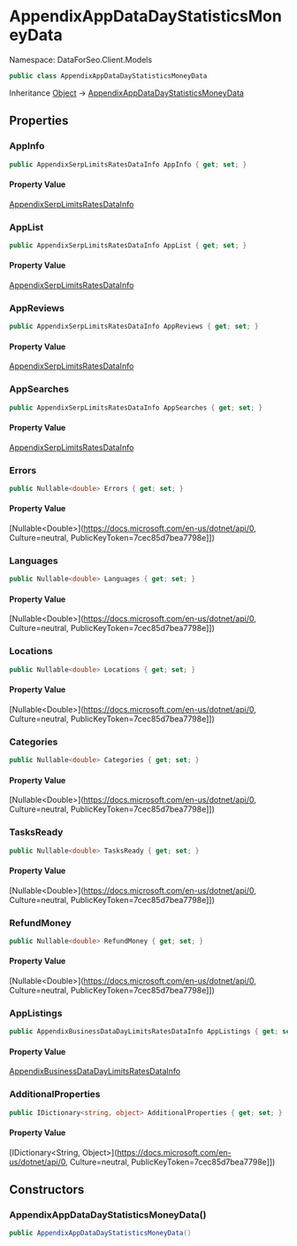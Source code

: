 # AppendixAppDataDayStatisticsMoneyData

Namespace: DataForSeo.Client.Models

```csharp
public class AppendixAppDataDayStatisticsMoneyData
```

Inheritance [Object](https://docs.microsoft.com/en-us/dotnet/api/Object) → [AppendixAppDataDayStatisticsMoneyData](./AppendixAppDataDayStatisticsMoneyData.md)

## Properties

### **AppInfo**

```csharp
public AppendixSerpLimitsRatesDataInfo AppInfo { get; set; }
```

#### Property Value

[AppendixSerpLimitsRatesDataInfo](./AppendixSerpLimitsRatesDataInfo.md)<br>

### **AppList**

```csharp
public AppendixSerpLimitsRatesDataInfo AppList { get; set; }
```

#### Property Value

[AppendixSerpLimitsRatesDataInfo](./AppendixSerpLimitsRatesDataInfo.md)<br>

### **AppReviews**

```csharp
public AppendixSerpLimitsRatesDataInfo AppReviews { get; set; }
```

#### Property Value

[AppendixSerpLimitsRatesDataInfo](./AppendixSerpLimitsRatesDataInfo.md)<br>

### **AppSearches**

```csharp
public AppendixSerpLimitsRatesDataInfo AppSearches { get; set; }
```

#### Property Value

[AppendixSerpLimitsRatesDataInfo](./AppendixSerpLimitsRatesDataInfo.md)<br>

### **Errors**

```csharp
public Nullable<double> Errors { get; set; }
```

#### Property Value

[Nullable&lt;Double&gt;](https://docs.microsoft.com/en-us/dotnet/api/0, Culture=neutral, PublicKeyToken=7cec85d7bea7798e]])<br>

### **Languages**

```csharp
public Nullable<double> Languages { get; set; }
```

#### Property Value

[Nullable&lt;Double&gt;](https://docs.microsoft.com/en-us/dotnet/api/0, Culture=neutral, PublicKeyToken=7cec85d7bea7798e]])<br>

### **Locations**

```csharp
public Nullable<double> Locations { get; set; }
```

#### Property Value

[Nullable&lt;Double&gt;](https://docs.microsoft.com/en-us/dotnet/api/0, Culture=neutral, PublicKeyToken=7cec85d7bea7798e]])<br>

### **Categories**

```csharp
public Nullable<double> Categories { get; set; }
```

#### Property Value

[Nullable&lt;Double&gt;](https://docs.microsoft.com/en-us/dotnet/api/0, Culture=neutral, PublicKeyToken=7cec85d7bea7798e]])<br>

### **TasksReady**

```csharp
public Nullable<double> TasksReady { get; set; }
```

#### Property Value

[Nullable&lt;Double&gt;](https://docs.microsoft.com/en-us/dotnet/api/0, Culture=neutral, PublicKeyToken=7cec85d7bea7798e]])<br>

### **RefundMoney**

```csharp
public Nullable<double> RefundMoney { get; set; }
```

#### Property Value

[Nullable&lt;Double&gt;](https://docs.microsoft.com/en-us/dotnet/api/0, Culture=neutral, PublicKeyToken=7cec85d7bea7798e]])<br>

### **AppListings**

```csharp
public AppendixBusinessDataDayLimitsRatesDataInfo AppListings { get; set; }
```

#### Property Value

[AppendixBusinessDataDayLimitsRatesDataInfo](./AppendixBusinessDataDayLimitsRatesDataInfo.md)<br>

### **AdditionalProperties**

```csharp
public IDictionary<string, object> AdditionalProperties { get; set; }
```

#### Property Value

[IDictionary&lt;String, Object&gt;](https://docs.microsoft.com/en-us/dotnet/api/0, Culture=neutral, PublicKeyToken=7cec85d7bea7798e]])<br>

## Constructors

### **AppendixAppDataDayStatisticsMoneyData()**

```csharp
public AppendixAppDataDayStatisticsMoneyData()
```
